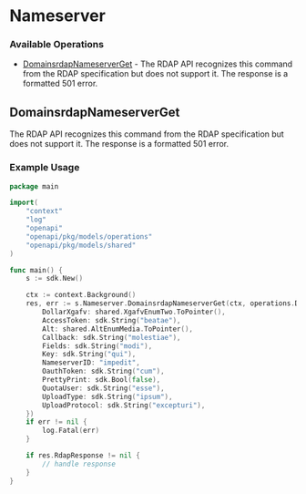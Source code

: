 # Nameserver

### Available Operations

* [DomainsrdapNameserverGet](#domainsrdapnameserverget) - The RDAP API recognizes this command from the RDAP specification but does not support it. The response is a formatted 501 error.

## DomainsrdapNameserverGet

The RDAP API recognizes this command from the RDAP specification but does not support it. The response is a formatted 501 error.

### Example Usage

```go
package main

import(
	"context"
	"log"
	"openapi"
	"openapi/pkg/models/operations"
	"openapi/pkg/models/shared"
)

func main() {
    s := sdk.New()

    ctx := context.Background()
    res, err := s.Nameserver.DomainsrdapNameserverGet(ctx, operations.DomainsrdapNameserverGetRequest{
        DollarXgafv: shared.XgafvEnumTwo.ToPointer(),
        AccessToken: sdk.String("beatae"),
        Alt: shared.AltEnumMedia.ToPointer(),
        Callback: sdk.String("molestiae"),
        Fields: sdk.String("modi"),
        Key: sdk.String("qui"),
        NameserverID: "impedit",
        OauthToken: sdk.String("cum"),
        PrettyPrint: sdk.Bool(false),
        QuotaUser: sdk.String("esse"),
        UploadType: sdk.String("ipsum"),
        UploadProtocol: sdk.String("excepturi"),
    })
    if err != nil {
        log.Fatal(err)
    }

    if res.RdapResponse != nil {
        // handle response
    }
}
```
